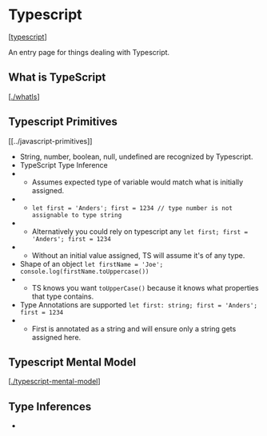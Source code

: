 # Typescript
[[typescript]]

An entry page for things dealing with Typescript.

## What is TypeScript
[[./whatIs]]

## Typescript Primitives
[[../javascript-primitives]]
* String, number, boolean, null, undefined are recognized by Typescript.
* TypeScript Type Inference
* * Assumes expected type of variable would match what is initially assigned.
* * `let first = 'Anders'; first = 1234 // type number is not assignable to type string`
* * Alternatively you could rely on typescript any `let first; first = 'Anders'; first = 1234`
* * Without an initial value assigned, TS will assume it's of any type.
* Shape of an object `let firstName = 'Joe'; console.log(firstName.toUppercase())`
* * TS knows you want `toUpperCase()` because it knows what properties that type contains.
* Type Annotations are supported `let first: string; first = 'Anders'; first = 1234`
* * First is annotated as a string and will ensure only a string gets assigned here.

## Typescript Mental Model
[[./typescript-mental-model]]

## Type Inferences
* 

[//begin]: # "Autogenerated link references for markdown compatibility"
[typescript]: typescript.md "Typescript"
[./whatIs]: whatIs.md "../whatIs"
[./typescript-mental-model]: typescript-mental-model.md "./typescript-mental-model"
[//end]: # "Autogenerated link references"